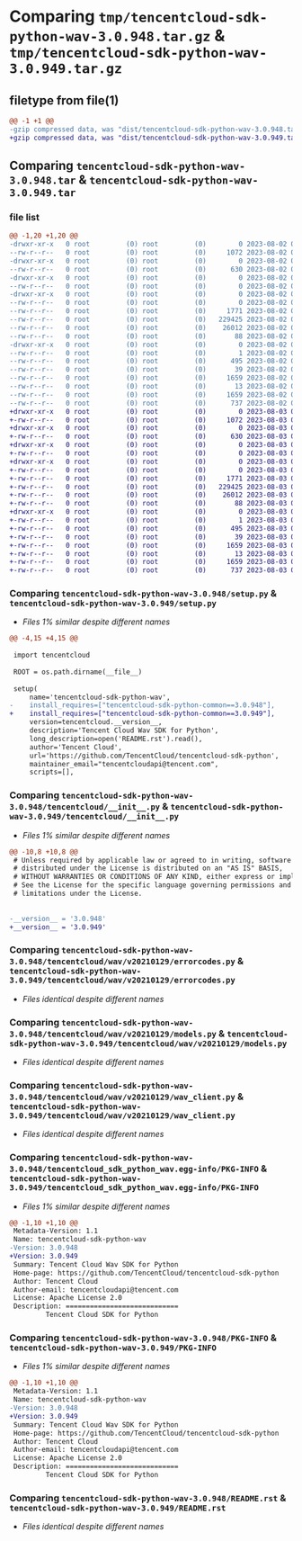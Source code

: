 # Comparing `tmp/tencentcloud-sdk-python-wav-3.0.948.tar.gz` & `tmp/tencentcloud-sdk-python-wav-3.0.949.tar.gz`

## filetype from file(1)

```diff
@@ -1 +1 @@
-gzip compressed data, was "dist/tencentcloud-sdk-python-wav-3.0.948.tar", last modified: Wed Aug  2 00:41:43 2023, max compression
+gzip compressed data, was "dist/tencentcloud-sdk-python-wav-3.0.949.tar", last modified: Thu Aug  3 00:38:40 2023, max compression
```

## Comparing `tencentcloud-sdk-python-wav-3.0.948.tar` & `tencentcloud-sdk-python-wav-3.0.949.tar`

### file list

```diff
@@ -1,20 +1,20 @@
-drwxr-xr-x   0 root         (0) root         (0)        0 2023-08-02 00:41:43.000000 tencentcloud-sdk-python-wav-3.0.948/
--rw-r--r--   0 root         (0) root         (0)     1072 2023-08-02 00:41:43.000000 tencentcloud-sdk-python-wav-3.0.948/setup.py
-drwxr-xr-x   0 root         (0) root         (0)        0 2023-08-02 00:41:43.000000 tencentcloud-sdk-python-wav-3.0.948/tencentcloud/
--rw-r--r--   0 root         (0) root         (0)      630 2023-08-02 00:41:43.000000 tencentcloud-sdk-python-wav-3.0.948/tencentcloud/__init__.py
-drwxr-xr-x   0 root         (0) root         (0)        0 2023-08-02 00:41:43.000000 tencentcloud-sdk-python-wav-3.0.948/tencentcloud/wav/
--rw-r--r--   0 root         (0) root         (0)        0 2023-08-02 00:41:43.000000 tencentcloud-sdk-python-wav-3.0.948/tencentcloud/wav/__init__.py
-drwxr-xr-x   0 root         (0) root         (0)        0 2023-08-02 00:41:43.000000 tencentcloud-sdk-python-wav-3.0.948/tencentcloud/wav/v20210129/
--rw-r--r--   0 root         (0) root         (0)        0 2023-08-02 00:41:43.000000 tencentcloud-sdk-python-wav-3.0.948/tencentcloud/wav/v20210129/__init__.py
--rw-r--r--   0 root         (0) root         (0)     1771 2023-08-02 00:41:43.000000 tencentcloud-sdk-python-wav-3.0.948/tencentcloud/wav/v20210129/errorcodes.py
--rw-r--r--   0 root         (0) root         (0)   229425 2023-08-02 00:41:43.000000 tencentcloud-sdk-python-wav-3.0.948/tencentcloud/wav/v20210129/models.py
--rw-r--r--   0 root         (0) root         (0)    26012 2023-08-02 00:41:43.000000 tencentcloud-sdk-python-wav-3.0.948/tencentcloud/wav/v20210129/wav_client.py
--rw-r--r--   0 root         (0) root         (0)       88 2023-08-02 00:41:43.000000 tencentcloud-sdk-python-wav-3.0.948/setup.cfg
-drwxr-xr-x   0 root         (0) root         (0)        0 2023-08-02 00:41:43.000000 tencentcloud-sdk-python-wav-3.0.948/tencentcloud_sdk_python_wav.egg-info/
--rw-r--r--   0 root         (0) root         (0)        1 2023-08-02 00:41:43.000000 tencentcloud-sdk-python-wav-3.0.948/tencentcloud_sdk_python_wav.egg-info/dependency_links.txt
--rw-r--r--   0 root         (0) root         (0)      495 2023-08-02 00:41:43.000000 tencentcloud-sdk-python-wav-3.0.948/tencentcloud_sdk_python_wav.egg-info/SOURCES.txt
--rw-r--r--   0 root         (0) root         (0)       39 2023-08-02 00:41:43.000000 tencentcloud-sdk-python-wav-3.0.948/tencentcloud_sdk_python_wav.egg-info/requires.txt
--rw-r--r--   0 root         (0) root         (0)     1659 2023-08-02 00:41:43.000000 tencentcloud-sdk-python-wav-3.0.948/tencentcloud_sdk_python_wav.egg-info/PKG-INFO
--rw-r--r--   0 root         (0) root         (0)       13 2023-08-02 00:41:43.000000 tencentcloud-sdk-python-wav-3.0.948/tencentcloud_sdk_python_wav.egg-info/top_level.txt
--rw-r--r--   0 root         (0) root         (0)     1659 2023-08-02 00:41:43.000000 tencentcloud-sdk-python-wav-3.0.948/PKG-INFO
--rw-r--r--   0 root         (0) root         (0)      737 2023-08-02 00:41:43.000000 tencentcloud-sdk-python-wav-3.0.948/README.rst
+drwxr-xr-x   0 root         (0) root         (0)        0 2023-08-03 00:38:40.000000 tencentcloud-sdk-python-wav-3.0.949/
+-rw-r--r--   0 root         (0) root         (0)     1072 2023-08-03 00:38:40.000000 tencentcloud-sdk-python-wav-3.0.949/setup.py
+drwxr-xr-x   0 root         (0) root         (0)        0 2023-08-03 00:38:40.000000 tencentcloud-sdk-python-wav-3.0.949/tencentcloud/
+-rw-r--r--   0 root         (0) root         (0)      630 2023-08-03 00:38:40.000000 tencentcloud-sdk-python-wav-3.0.949/tencentcloud/__init__.py
+drwxr-xr-x   0 root         (0) root         (0)        0 2023-08-03 00:38:40.000000 tencentcloud-sdk-python-wav-3.0.949/tencentcloud/wav/
+-rw-r--r--   0 root         (0) root         (0)        0 2023-08-03 00:38:40.000000 tencentcloud-sdk-python-wav-3.0.949/tencentcloud/wav/__init__.py
+drwxr-xr-x   0 root         (0) root         (0)        0 2023-08-03 00:38:40.000000 tencentcloud-sdk-python-wav-3.0.949/tencentcloud/wav/v20210129/
+-rw-r--r--   0 root         (0) root         (0)        0 2023-08-03 00:38:40.000000 tencentcloud-sdk-python-wav-3.0.949/tencentcloud/wav/v20210129/__init__.py
+-rw-r--r--   0 root         (0) root         (0)     1771 2023-08-03 00:38:40.000000 tencentcloud-sdk-python-wav-3.0.949/tencentcloud/wav/v20210129/errorcodes.py
+-rw-r--r--   0 root         (0) root         (0)   229425 2023-08-03 00:38:40.000000 tencentcloud-sdk-python-wav-3.0.949/tencentcloud/wav/v20210129/models.py
+-rw-r--r--   0 root         (0) root         (0)    26012 2023-08-03 00:38:40.000000 tencentcloud-sdk-python-wav-3.0.949/tencentcloud/wav/v20210129/wav_client.py
+-rw-r--r--   0 root         (0) root         (0)       88 2023-08-03 00:38:40.000000 tencentcloud-sdk-python-wav-3.0.949/setup.cfg
+drwxr-xr-x   0 root         (0) root         (0)        0 2023-08-03 00:38:40.000000 tencentcloud-sdk-python-wav-3.0.949/tencentcloud_sdk_python_wav.egg-info/
+-rw-r--r--   0 root         (0) root         (0)        1 2023-08-03 00:38:40.000000 tencentcloud-sdk-python-wav-3.0.949/tencentcloud_sdk_python_wav.egg-info/dependency_links.txt
+-rw-r--r--   0 root         (0) root         (0)      495 2023-08-03 00:38:40.000000 tencentcloud-sdk-python-wav-3.0.949/tencentcloud_sdk_python_wav.egg-info/SOURCES.txt
+-rw-r--r--   0 root         (0) root         (0)       39 2023-08-03 00:38:40.000000 tencentcloud-sdk-python-wav-3.0.949/tencentcloud_sdk_python_wav.egg-info/requires.txt
+-rw-r--r--   0 root         (0) root         (0)     1659 2023-08-03 00:38:40.000000 tencentcloud-sdk-python-wav-3.0.949/tencentcloud_sdk_python_wav.egg-info/PKG-INFO
+-rw-r--r--   0 root         (0) root         (0)       13 2023-08-03 00:38:40.000000 tencentcloud-sdk-python-wav-3.0.949/tencentcloud_sdk_python_wav.egg-info/top_level.txt
+-rw-r--r--   0 root         (0) root         (0)     1659 2023-08-03 00:38:40.000000 tencentcloud-sdk-python-wav-3.0.949/PKG-INFO
+-rw-r--r--   0 root         (0) root         (0)      737 2023-08-03 00:38:40.000000 tencentcloud-sdk-python-wav-3.0.949/README.rst
```

### Comparing `tencentcloud-sdk-python-wav-3.0.948/setup.py` & `tencentcloud-sdk-python-wav-3.0.949/setup.py`

 * *Files 1% similar despite different names*

```diff
@@ -4,15 +4,15 @@
 
 import tencentcloud
 
 ROOT = os.path.dirname(__file__)
 
 setup(
     name='tencentcloud-sdk-python-wav',
-    install_requires=["tencentcloud-sdk-python-common==3.0.948"],
+    install_requires=["tencentcloud-sdk-python-common==3.0.949"],
     version=tencentcloud.__version__,
     description='Tencent Cloud Wav SDK for Python',
     long_description=open('README.rst').read(),
     author='Tencent Cloud',
     url='https://github.com/TencentCloud/tencentcloud-sdk-python',
     maintainer_email="tencentcloudapi@tencent.com",
     scripts=[],
```

### Comparing `tencentcloud-sdk-python-wav-3.0.948/tencentcloud/__init__.py` & `tencentcloud-sdk-python-wav-3.0.949/tencentcloud/__init__.py`

 * *Files 1% similar despite different names*

```diff
@@ -10,8 +10,8 @@
 # Unless required by applicable law or agreed to in writing, software
 # distributed under the License is distributed on an "AS IS" BASIS,
 # WITHOUT WARRANTIES OR CONDITIONS OF ANY KIND, either express or implied.
 # See the License for the specific language governing permissions and
 # limitations under the License.
 
 
-__version__ = '3.0.948'
+__version__ = '3.0.949'
```

### Comparing `tencentcloud-sdk-python-wav-3.0.948/tencentcloud/wav/v20210129/errorcodes.py` & `tencentcloud-sdk-python-wav-3.0.949/tencentcloud/wav/v20210129/errorcodes.py`

 * *Files identical despite different names*

### Comparing `tencentcloud-sdk-python-wav-3.0.948/tencentcloud/wav/v20210129/models.py` & `tencentcloud-sdk-python-wav-3.0.949/tencentcloud/wav/v20210129/models.py`

 * *Files identical despite different names*

### Comparing `tencentcloud-sdk-python-wav-3.0.948/tencentcloud/wav/v20210129/wav_client.py` & `tencentcloud-sdk-python-wav-3.0.949/tencentcloud/wav/v20210129/wav_client.py`

 * *Files identical despite different names*

### Comparing `tencentcloud-sdk-python-wav-3.0.948/tencentcloud_sdk_python_wav.egg-info/PKG-INFO` & `tencentcloud-sdk-python-wav-3.0.949/tencentcloud_sdk_python_wav.egg-info/PKG-INFO`

 * *Files 1% similar despite different names*

```diff
@@ -1,10 +1,10 @@
 Metadata-Version: 1.1
 Name: tencentcloud-sdk-python-wav
-Version: 3.0.948
+Version: 3.0.949
 Summary: Tencent Cloud Wav SDK for Python
 Home-page: https://github.com/TencentCloud/tencentcloud-sdk-python
 Author: Tencent Cloud
 Author-email: tencentcloudapi@tencent.com
 License: Apache License 2.0
 Description: ============================
         Tencent Cloud SDK for Python
```

### Comparing `tencentcloud-sdk-python-wav-3.0.948/PKG-INFO` & `tencentcloud-sdk-python-wav-3.0.949/PKG-INFO`

 * *Files 1% similar despite different names*

```diff
@@ -1,10 +1,10 @@
 Metadata-Version: 1.1
 Name: tencentcloud-sdk-python-wav
-Version: 3.0.948
+Version: 3.0.949
 Summary: Tencent Cloud Wav SDK for Python
 Home-page: https://github.com/TencentCloud/tencentcloud-sdk-python
 Author: Tencent Cloud
 Author-email: tencentcloudapi@tencent.com
 License: Apache License 2.0
 Description: ============================
         Tencent Cloud SDK for Python
```

### Comparing `tencentcloud-sdk-python-wav-3.0.948/README.rst` & `tencentcloud-sdk-python-wav-3.0.949/README.rst`

 * *Files identical despite different names*

